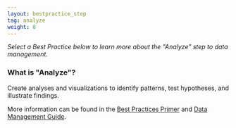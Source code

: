 ```yaml
---
layout: bestpractice_step
tag: analyze
weight: 8
---
```


*Select a Best Practice below to learn more about the "Analyze" step to data management.*

### What is "Analyze"?

Create analyses and visualizations to identify patterns, test hypotheses, and illustrate findings.

More information can be found in the [Best Practices Primer](https://www.dataone.org/sites/all/documents/DataONE_BP_Primer_020212.pdf) and [Data Management Guide](https://www.dataone.org/sites/all/documents/DataONE-PPSR-DataManagementGuide.pdf).
